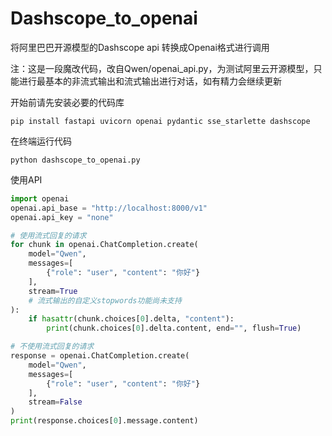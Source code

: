 # Dashscope_to_openai
将阿里巴巴开源模型的Dashscope api 转换成Openai格式进行调用

注：这是一段魔改代码，改自Qwen/openai_api.py，为测试阿里云开源模型，只能进行最基本的非流式输出和流式输出进行对话，如有精力会继续更新

开始前请先安装必要的代码库
```shell
pip install fastapi uvicorn openai pydantic sse_starlette dashscope
```

在终端运行代码
```shell
python dashscope_to_openai.py
```

使用API
```python
import openai
openai.api_base = "http://localhost:8000/v1"
openai.api_key = "none"

# 使用流式回复的请求
for chunk in openai.ChatCompletion.create(
    model="Qwen",
    messages=[
        {"role": "user", "content": "你好"}
    ],
    stream=True
    # 流式输出的自定义stopwords功能尚未支持
):
    if hasattr(chunk.choices[0].delta, "content"):
        print(chunk.choices[0].delta.content, end="", flush=True)

# 不使用流式回复的请求
response = openai.ChatCompletion.create(
    model="Qwen",
    messages=[
        {"role": "user", "content": "你好"}
    ],
    stream=False
)
print(response.choices[0].message.content)
```

